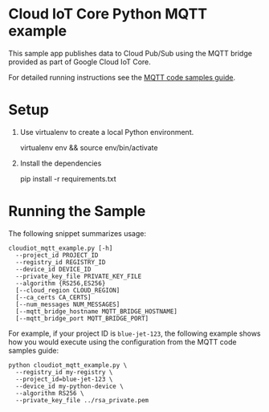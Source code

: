 # Cloud IoT Core Python MQTT example

This sample app publishes data to Cloud Pub/Sub using the MQTT bridge provided
as part of Google Cloud IoT Core.

For detailed running instructions see the [MQTT code samples guide](https://cloud-dot-devsite.googleplex.com/iot/docs/protocol_bridge_guide).

# Setup

1. Use virtualenv to create a local Python environment.

    virtualenv env && source env/bin/activate

2. Install the dependencies

    pip install -r requirements.txt

# Running the Sample

The following snippet summarizes usage:

    cloudiot_mqtt_example.py [-h]
      --project_id PROJECT_ID
      --registry_id REGISTRY_ID
      --device_id DEVICE_ID
      --private_key_file PRIVATE_KEY_FILE
      --algorithm {RS256,ES256}
      [--cloud_region CLOUD_REGION]
      [--ca_certs CA_CERTS]
      [--num_messages NUM_MESSAGES]
      [--mqtt_bridge_hostname MQTT_BRIDGE_HOSTNAME]
      [--mqtt_bridge_port MQTT_BRIDGE_PORT]

For example, if your project ID is `blue-jet-123`, the following example shows
how you would execute using the configuration from the MQTT code samples guide:

    python cloudiot_mqtt_example.py \
      --registry_id my-registry \
      --project_id=blue-jet-123 \
      --device_id my-python-device \
      --algorithm RS256 \
      --private_key_file ../rsa_private.pem
